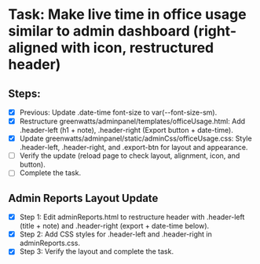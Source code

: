 # Task: Make live time in office usage similar to admin dashboard (right-aligned with icon, restructured header)

## Steps:

- [x] Previous: Update .date-time font-size to var(--font-size-sm).
- [x] Restructure greenwatts/adminpanel/templates/officeUsage.html: Add .header-left (h1 + note), .header-right (Export button + date-time).
- [x] Update greenwatts/adminpanel/static/adminCss/officeUsage.css: Style .header-left, .header-right, and .export-btn for layout and appearance.
- [ ] Verify the update (reload page to check layout, alignment, icon, and button).
- [ ] Complete the task.

## Admin Reports Layout Update

- [x] Step 1: Edit adminReports.html to restructure header with .header-left (title + note) and .header-right (export + date-time below).
- [x] Step 2: Add CSS styles for .header-left and .header-right in adminReports.css.
- [x] Step 3: Verify the layout and complete the task.
